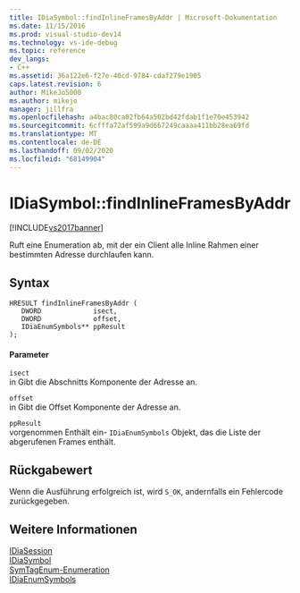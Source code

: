 ```yaml
---
title: IDiaSymbol::findInlineFramesByAddr | Microsoft-Dokumentation
ms.date: 11/15/2016
ms.prod: visual-studio-dev14
ms.technology: vs-ide-debug
ms.topic: reference
dev_langs:
- C++
ms.assetid: 36a122e6-f27e-40cd-9784-cdaf279e1905
caps.latest.revision: 6
author: MikeJo5000
ms.author: mikejo
manager: jillfra
ms.openlocfilehash: a4bac80ca02fb64a502bd42fdab1f1e70e453942
ms.sourcegitcommit: 6cfffa72af599a9d667249caaaa411bb28ea69fd
ms.translationtype: MT
ms.contentlocale: de-DE
ms.lasthandoff: 09/02/2020
ms.locfileid: "68149904"
---
```

# <a name="idiasymbolfindinlineframesbyaddr"></a>IDiaSymbol::findInlineFramesByAddr
[!INCLUDE[vs2017banner](../../includes/vs2017banner.md)]

Ruft eine Enumeration ab, mit der ein Client alle Inline Rahmen einer bestimmten Adresse durchlaufen kann.  
  
## <a name="syntax"></a>Syntax  
  
```cpp#  
HRESULT findInlineFramesByAddr (   
   DWORD             isect,  
   DWORD             offset,  
   IDiaEnumSymbols** ppResult  
);  
```  
  
#### <a name="parameters"></a>Parameter  
 `isect`  
 in Gibt die Abschnitts Komponente der Adresse an.  
  
 `offset`  
 in Gibt die Offset Komponente der Adresse an.  
  
 `ppResult`  
 vorgenommen Enthält ein- `IDiaEnumSymbols` Objekt, das die Liste der abgerufenen Frames enthält.  
  
## <a name="return-value"></a>Rückgabewert  
 Wenn die Ausführung erfolgreich ist, wird `S_OK`, andernfalls ein Fehlercode zurückgegeben.  
  
## <a name="see-also"></a>Weitere Informationen  
 [IDiaSession](../../debugger/debug-interface-access/idiasession.md)   
 [IDiaSymbol](../../debugger/debug-interface-access/idiasymbol.md)   
 [SymTagEnum-Enumeration](../../debugger/debug-interface-access/symtagenum.md)   
 [IDiaEnumSymbols](../../debugger/debug-interface-access/idiaenumsymbols.md)
